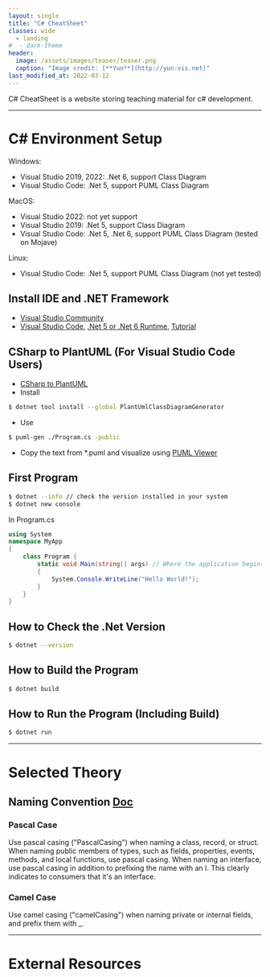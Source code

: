 ```yaml
---
layout: single
title: "C# CheatSheet"
classes: wide
  - landing
#  - dark-theme
header:
  image: /assets/images/teaser/teaser.png
  caption: "Image credit: [**Yun**](http://yun-vis.net)"
last_modified_at: 2022-03-12
---
```


C# CheatSheet is a website storing teaching material for c# development.

---
# C# Environment Setup

Windows:
  * Visual Studio 2019, 2022: .Net 6, support Class Diagram
  * Visual Studio Code: .Net 5, support PUML Class Diagram

MacOS:
  * Visual Studio 2022: not yet support
  * Visual Studio 2019: .Net 5, support Class Diagram
  * Visual Studio Code: .Net 5, .Net 6, support PUML Class Diagram (tested on Mojave)

Linux:
  * Visual Studio Code: .Net 5, support PUML Class Diagram (not yet tested)

## Install IDE and .NET Framework

  * [Visual Studio Community](https://visualstudio.microsoft.com/vs/community/)
  * [Visual Studio Code](https://code.visualstudio.com), [.Net 5 or .Net 6 Runtime](https://dotnet.microsoft.com/en-us/download/visual-studio-sdks), [Tutorial](https://www.c-sharpcorner.com/article/how-to-setup-visual-studio-code-for-c-sharp-10-and-net-6-0/)

## CSharp to PlantUML (For Visual Studio Code Users)

  * [CSharp to PlantUML](https://github.com/pierre3/PlantUmlClassDiagramGenerator)
  * Install
  ```bash
  $ dotnet tool install --global PlantUmlClassDiagramGenerator
  ```
  * Use
  ```bash
  $ puml-gen ./Program.cs -public
  ```
  * Copy the text from *.puml and visualize using [PUML Viewer](https://www.planttext.com)


## First Program

```bash
$ dotnet --info // check the version installed in your system
$ dotnet new console
```

In Program.cs
```csharp
using System
namespace MyApp
{
    class Program {         
        static void Main(string[] args) // Where the application begins
        {
            System.Console.WriteLine("Hello World!");
        }
    }
}
```

## How to Check the .Net Version

```bash
$ dotnet --version
```

## How to Build the Program

```bash
$ dotnet build
```

## How to Run the Program (Including Build)

```bash
$ dotnet run
```

---
# Selected Theory

## Naming Convention [Doc](https://docs.microsoft.com/en-us/dotnet/csharp/fundamentals/coding-style/coding-conventions)

### Pascal Case
Use pascal casing ("PascalCasing") when naming a class, record, or struct. When naming public members of types, such as fields, properties, events, methods, and local functions, use pascal casing. When naming an interface, use pascal casing in addition to prefixing the name with an I. This clearly indicates to consumers that it's an interface.

### Camel Case
Use camel casing ("camelCasing") when naming private or internal fields, and prefix them with _.

---
# External Resources
